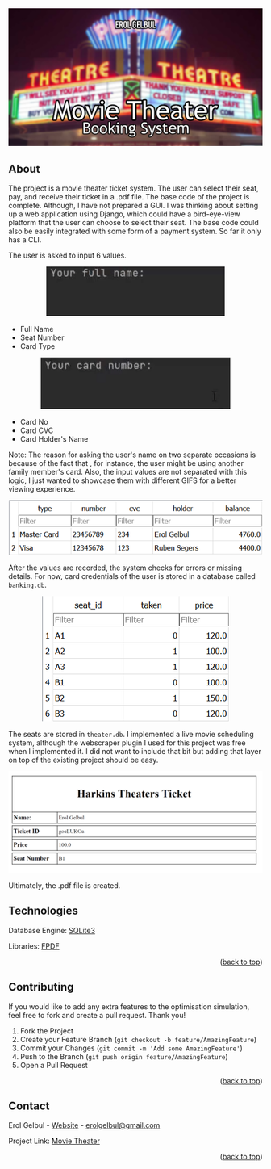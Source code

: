 <div id="top"></div>

<div style="text-align:center"><img src="images/cover.jpg" /></div>

<!-- ABOUT THE PROJECT -->
## About

The project is a movie theater ticket system. The user can select their seat, pay, and receive their ticket in a .pdf file.
The base code of the project is complete. Although, I have not prepared a GUI. I was thinking about setting up a web application
using Django, which could have a bird-eye-view platform that the user can choose to select their seat. The base code could also be
easily integrated with some form of a payment system. So far it only has a CLI.

The user is asked to input 6 values.

<div style="text-align:center"><img src="images/preview0_1.gif" /></div>

* Full Name
* Seat Number
* Card Type

<div style="text-align:center"><img src="images/preview0_0.gif" /></div>

* Card No
* Card CVC
* Card Holder's Name

Note: The reason for asking the user's name on two separate occasions is because of the fact that
, for instance, the user might be using another family member's card. Also, the input values are 
not separated with this logic, I just wanted to showcase them with different GIFS for a better viewing
experience.

<p align="center">
  <img src="images/table1.png"/></div>
</p>

After the values are recorded, the system checks for errors or missing details. For now, card credentials
of the user is stored in a database called `banking.db`.

<p align="center">
  <img src="images/table0.png"/></div>
</p>

The seats are stored in `theater.db`. I implemented a live movie scheduling system, although the webscraper
plugin I used for this project was free when I implemented it. I did not want to include that bit but adding
that layer on top of the existing project should be easy.

<p align="center">
  <img src="images/ss1.png"/></div>
</p>

Ultimately, the .pdf file is created.



<!-- TECH -->
## Technologies

Database Engine: [SQLite3](https://www.sqlite.org/index.html)

Libraries: [FPDF](http://www.fpdf.org/)


<p align="right">(<a href="#top">back to top</a>)</p>


<!-- CONTRIBUTING -->
## Contributing

If you would like to add any extra features to the optimisation simulation, feel free to fork and create a pull request. Thank you!

1. Fork the Project
2. Create your Feature Branch (`git checkout -b feature/AmazingFeature`)
3. Commit your Changes (`git commit -m 'Add some AmazingFeature'`)
4. Push to the Branch (`git push origin feature/AmazingFeature`)
5. Open a Pull Request

<p align="right">(<a href="#top">back to top</a>)</p>


<!-- CONTACT -->
## Contact

Erol Gelbul - [Website](http://www.erolgelbul.com) - erolgelbul@gmail.com

Project Link: [Movie Theater](https://github.com/ErolGelbul/movie_theater)

<p align="right">(<a href="#top">back to top</a>)</p>

